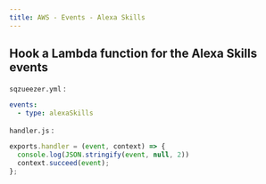 ```yaml
---
title: AWS - Events - Alexa Skills
---
```


## Hook a Lambda function for the Alexa Skills events

`sqzueezer.yml` :

```yaml
events:
  - type: alexaSkills
```

`handler.js` :

```js
exports.handler = (event, context) => {
  console.log(JSON.stringify(event, null, 2))
  context.succeed(event);
};
```
